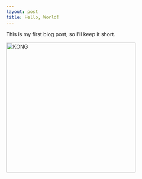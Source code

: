 ```yaml
---
layout: post
title: Hello, World!
---
```


This is my first blog post, so I'll keep it short.

<img src="{{ site.baseurl }}/images/KONG.JPG" alt="KONG" width="350px" />
